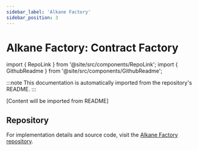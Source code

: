```yaml
---
sidebar_label: 'Alkane Factory'
sidebar_position: 3
---
```


# Alkane Factory: Contract Factory

import { RepoLink } from '@site/src/components/RepoLink';
import { GithubReadme } from '@site/src/components/GithubReadme';

<RepoLink href="https://github.com/kungfuflex/alkane-factory" />

<GithubReadme owner="kungfuflex" repo="alkane-factory" />

:::note
This documentation is automatically imported from the repository's README.
:::

[Content will be imported from README]

## Repository

For implementation details and source code, visit the [Alkane Factory repository](https://github.com/kungfuflex/alkane-factory).
